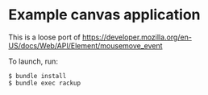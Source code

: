 Example canvas application
==========================

This is a loose port of https://developer.mozilla.org/en-US/docs/Web/API/Element/mousemove_event

To launch, run:

    $ bundle install
    $ bundle exec rackup
